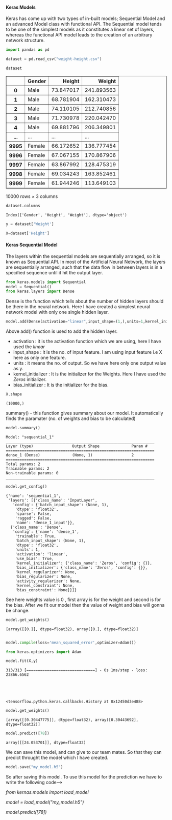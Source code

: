 #### Keras Models
Keras has come up with two types of in-built models; Sequential Model and an advanced Model class with functional API. The Sequential model tends to be one of the simplest models as it constitutes a linear set of layers, whereas the functional API model leads to the creation of an arbitrary network structure.


```python
import pandas as pd 
```


```python
dataset = pd.read_csv("weight-height.csv")
```


```python
dataset
```




<div>
<style scoped>
    .dataframe tbody tr th:only-of-type {
        vertical-align: middle;
    }

    .dataframe tbody tr th {
        vertical-align: top;
    }

    .dataframe thead th {
        text-align: right;
    }
</style>
<table border="1" class="dataframe">
  <thead>
    <tr style="text-align: right;">
      <th></th>
      <th>Gender</th>
      <th>Height</th>
      <th>Weight</th>
    </tr>
  </thead>
  <tbody>
    <tr>
      <th>0</th>
      <td>Male</td>
      <td>73.847017</td>
      <td>241.893563</td>
    </tr>
    <tr>
      <th>1</th>
      <td>Male</td>
      <td>68.781904</td>
      <td>162.310473</td>
    </tr>
    <tr>
      <th>2</th>
      <td>Male</td>
      <td>74.110105</td>
      <td>212.740856</td>
    </tr>
    <tr>
      <th>3</th>
      <td>Male</td>
      <td>71.730978</td>
      <td>220.042470</td>
    </tr>
    <tr>
      <th>4</th>
      <td>Male</td>
      <td>69.881796</td>
      <td>206.349801</td>
    </tr>
    <tr>
      <th>...</th>
      <td>...</td>
      <td>...</td>
      <td>...</td>
    </tr>
    <tr>
      <th>9995</th>
      <td>Female</td>
      <td>66.172652</td>
      <td>136.777454</td>
    </tr>
    <tr>
      <th>9996</th>
      <td>Female</td>
      <td>67.067155</td>
      <td>170.867906</td>
    </tr>
    <tr>
      <th>9997</th>
      <td>Female</td>
      <td>63.867992</td>
      <td>128.475319</td>
    </tr>
    <tr>
      <th>9998</th>
      <td>Female</td>
      <td>69.034243</td>
      <td>163.852461</td>
    </tr>
    <tr>
      <th>9999</th>
      <td>Female</td>
      <td>61.944246</td>
      <td>113.649103</td>
    </tr>
  </tbody>
</table>
<p>10000 rows × 3 columns</p>
</div>




```python
dataset.columns
```




    Index(['Gender', 'Height', 'Weight'], dtype='object')




```python
y = dataset['Weight']
```


```python
X=dataset['Height']
```

#### Keras Sequential Model
The layers within the sequential models are sequentially arranged, so it is known as Sequential API. In most of the Artificial Neural Network, the layers are sequentially arranged, such that the data flow in between layers is in a specified sequence until it hit the output layer.


```python
from keras.models import Sequential 
model = Sequential()
from keras.layers import Dense 
```

Dense is the function which tells about the number of hidden layers should be there in the neural network. Here I have created a simplest neural network model with only one single hidden layer. 


```python
model.add(Dense(activation="linear",input_shape=(1,),units=1,kernel_initializer="zeros",bias_initializer="zeros"))
```

Above add() function is used to add the hidden layer.
- activation :  it is the activation function which we are using, here I have used the *linear* 
- input_shape : it is the no. of input feature. I am using input feature i.e X here as only one feature. 
- units : it means the no. of output. So we have here only one output value as y.
- kernel_initializer : It is the initializer for the Weights. Here I have used the *Zeros* initializer. 
- bias_initializer : It is the initializer for the bias.



```python
X.shape
```




    (10000,)



summary() - this function gives summary about our model. It automatically finds the paramater (no. of weights and bias to be calculated)


```python
model.summary()
```

    Model: "sequential_1"
    _________________________________________________________________
    Layer (type)                 Output Shape              Param #   
    =================================================================
    dense_1 (Dense)              (None, 1)                 2         
    =================================================================
    Total params: 2
    Trainable params: 2
    Non-trainable params: 0
    _________________________________________________________________
    




```python
model.get_config()
```




    {'name': 'sequential_1',
     'layers': [{'class_name': 'InputLayer',
       'config': {'batch_input_shape': (None, 1),
        'dtype': 'float32',
        'sparse': False,
        'ragged': False,
        'name': 'dense_1_input'}},
      {'class_name': 'Dense',
       'config': {'name': 'dense_1',
        'trainable': True,
        'batch_input_shape': (None, 1),
        'dtype': 'float32',
        'units': 1,
        'activation': 'linear',
        'use_bias': True,
        'kernel_initializer': {'class_name': 'Zeros', 'config': {}},
        'bias_initializer': {'class_name': 'Zeros', 'config': {}},
        'kernel_regularizer': None,
        'bias_regularizer': None,
        'activity_regularizer': None,
        'kernel_constraint': None,
        'bias_constraint': None}}]}



See here weights value is 0 , first array is for the weight and second is for the bias. After we fit our model then the value of weight and bias will gonna be change. 


```python
model.get_weights()
```




    [array([[0.]], dtype=float32), array([0.], dtype=float32)]




```python

```


```python
model.compile(loss='mean_squared_error',optimizer=Adam())
```


```python
from keras.optimizers import Adam
```


```python
model.fit(X,y)
```

    313/313 [==============================] - 0s 1ms/step - loss: 23866.6562
    




    <tensorflow.python.keras.callbacks.History at 0x12450d3e488>




```python
model.get_weights()
```




    [array([[0.30447775]], dtype=float32), array([0.30443692], dtype=float32)]




```python
model.predict([78])
```




    array([[24.053701]], dtype=float32)



We can save this model, and can give to our team mates. So that they can predict throught the model which I have created.


```python
model.save("my_model.h5")
```

So after saving this model. To use this model for the prediction we have to write the following code--> 

*from kernas.models import load_model*

*model = load_model("my_model.h5")*

*model.predict([78])*


```python

```


```python

```


```python

```


```python

```


```python

```


```python

```


```python

```


```python

```


```python

```


```python

```


```python

```


```python

```


```python

```


```python

```


```python

```


```python

```


```python

```


```python

```
